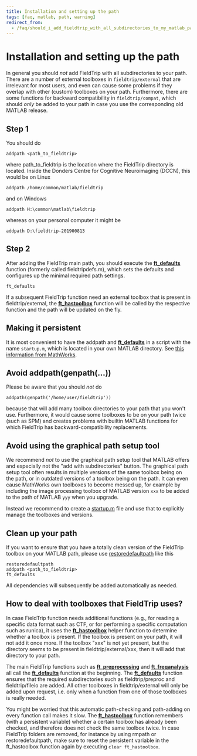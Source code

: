 ```yaml
---
title: Installation and setting up the path
tags: [faq, matlab, path, warning]
redirect_from:
  - /faq/should_i_add_fieldtrip_with_all_subdirectories_to_my_matlab_path/
---
```


# Installation and setting up the path

In general you should *not* add FieldTrip with all subdirectories to your path. There are a number of external toolboxes in `fieldtrip/external` that are irrelevant for most users, and even can cause some problems if they overlap with other (custom) toolboxes on your path. Furthermore, there are some functions for backward compatibility in `fieldtrip/compat`, which should *only* be added to your path in case you use the corresponding old MATLAB release.

## Step 1

You should do

    addpath <path_to_fieldtrip>

where path_to_fieldtrip is the location where the FieldTrip directory is located. Inside the Donders Centre for Cognitive Neuroimaging (DCCN), this would be on Linux

    addpath /home/common/matlab/fieldtrip

and on Windows

    addpath H:\common\matlab\fieldtrip

whereas on your personal computer it might be

    addpath D:\fieldtrip-201900813

## Step 2

After adding the FieldTrip main path, you should execute the **[ft_defaults](/reference/ft_defaults)** function (formerly called fieldtripdefs.m), which sets the defaults and configures up the minimal required path settings.

    ft_defaults

If a subsequent FieldTrip function need an external toolbox that is present in fieldtrip/external, the **[ft_hastoolbox](//reference/utilities/ft_hastoolbox)** function will be called by the respective function and the path will be updated on the fly.

## Making it persistent

It is most convenient to have the addpath and **[ft_defaults](/reference/ft_defaults)** in a script with the name `startup.m`, which is located in your own MATLAB directory. See [this information from MathWorks](http://www.mathworks.com/access/helpdesk/help/techdoc/ref/startup.html).

## Avoid addpath(genpath(...))

Please be aware that you should *not* do

    addpath(genpath('/home/user/fieldtrip'))

because that will add many toolbox directories to your path that you won't use. Furthermore, it would cause some toolboxes to be on your path twice (such as SPM) and creates problems with builtin MATLAB functions for which FieldTrip has backward-compatibility replacements.

## Avoid using the graphical path setup tool

We recommend *not* to use the graphical path setup tool that MATLAB offers and especially not the "add with subdirectories" button. The graphical path setup tool often results in multiple versions of the same toolbox being on the path, or in outdated versions of a toolbox being on the path. It can even cause MathWorks own toolboxes to become messed up, for example by including the image processing toolbox of MATLAB version `xxx` to be added to the path of MATLAB `yyy` when you upgrade.

Instead we recommend to create a [startup.m](https://nl.mathworks.com/help/matlab/ref/startup.html) file and use that to explicitly manage the toolboxes and versions.

## Clean up your path

If you want to ensure that you have a totally clean version of the FieldTrip toolbox on your MATLAB path, please use [restoredefaultpath](https://nl.mathworks.com/help/matlab/ref/restoredefaultpath.htm) like this

    restoredefaultpath
    addpath <path_to_fieldtrip>
    ft_defaults

All dependencies will subsequently be added automatically as needed.

## How to deal with toolboxes that FieldTrip uses?

In case FieldTrip function needs additional functions (e.g., for reading a specific data format such as CTF, or for performing a specific computation such as runica), it uses the **[ft_hastoolbox](//reference/utilities/ft_hastoolbox)** helper function to determine whether a toolbox is present. If the toolbox is present on your path, it will not add it once more. If the toolbox "xxx" is not yet present, but the directory seems to be present in fieldtrip/external/xxx, then it will add that directory to your path.

The main FieldTrip functions such as **[ft_preprocessing](/reference/ft_preprocessing)** and **[ft_freqanalysis](/reference/ft_freqanalysis)** all call the **[ft_defaults](/reference/ft_defaults)** function at the beginning. The **[ft_defaults](/reference/ft_defaults)** function ensures that the required subdirectories such as fieldtrip/preproc and fieldtrip/fileio are added. All other toolboxes in fieldtrip/external will only be added upon request, i.e. only when a function from one of those toolboxes is really needed.

You might be worried that this automatic path-checking and path-adding on every function call makes it slow. The **[ft_hastoolbox](//reference/utilities/ft_hastoolbox)** function remembers (with a persistent variable) whether a certain toolbox has already been checked, and therefore does not check the same toolbox twice. In case FieldTrip folders are removed, for instance by using rmpath or restoredefaultpath, make sure to reset the persistent variable in the ft_hastoolbox function again by executing `clear ft_hastoolbox`.
